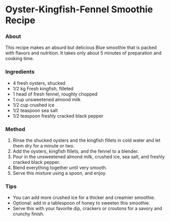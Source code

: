 # Oyster-Kingfish-Fennel Smoothie Recipe

### About
This recipe makes an absurd but delicious Blue smoothie that is packed with flavors and nutrition. It takes only about 5 minutes of preparation and cooking time.

### Ingredients
- 4 fresh oysters, shucked
- 1/2 kg Fresh kingfish, filleted
- 1 head of fresh fennel, roughly chopped
- 1 cup unsweetened almond milk
- 1/2 cup crushed ice
- 1/2 teaspoon sea salt
- 1/2 teaspoon freshly cracked black pepper

### Method
1. Rinse the shucked oysters and the kingfish fillets in cold water and let them dry for a minute or two.
2. Add the oysters, kingfish fillets, and the fennel to a blender.
3. Pour in the unsweetened almond milk, crushed ice, sea salt, and freshly cracked black pepper.
4. Blend everything together until very smooth.
5. Serve this mixture using a spoon, and enjoy.



### Tips
- You can add more crushed ice for a thicker and creamier smoothie.
- Optional: add in a tablespoon of honey to sweeten this smoothie.
- Serve this with your favorite dip, crackers or croutons for a savory and crunchy finish.